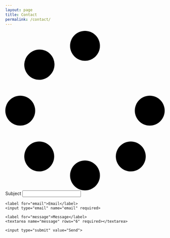 ```yaml
---
layout: page
title: Contact
permalink: /contact/
---
```


<link rel="stylesheet" href="{{ '/assets/css/contact.css' | relative_url }}">

<div class="screen hidden">
  <svg class="spinner" xmlns="http://www.w3.org/2000/svg" viewBox="0 0 512 512"><!--!Font Awesome Free 6.7.2 by @fontawesome - https://fontawesome.com License - https://fontawesome.com/license/free Copyright 2025 Fonticons, Inc.--><path d="M304 48a48 48 0 1 0 -96 0 48 48 0 1 0 96 0zm0 416a48 48 0 1 0 -96 0 48 48 0 1 0 96 0zM48 304a48 48 0 1 0 0-96 48 48 0 1 0 0 96zm464-48a48 48 0 1 0 -96 0 48 48 0 1 0 96 0zM142.9 437A48 48 0 1 0 75 369.1 48 48 0 1 0 142.9 437zm0-294.2A48 48 0 1 0 75 75a48 48 0 1 0 67.9 67.9zM369.1 437A48 48 0 1 0 437 369.1 48 48 0 1 0 369.1 437z"/></svg>
</div>

<div class="page-content">
  <form id="contact-form">
    <label for="subject">Subject</label>
    <input type="text" name="subject" required>

    <label for="email">Email</label>
    <input type="email" name="email" required>

    <label for="message">Message</label>
    <textarea name="message" rows="6" required></textarea>

    <input type="submit" value="Send">
  </form>
</div>

<script src="https://www.google.com/recaptcha/api.js?render=6LeF_FcrAAAAAKgzqzmP6gykaXlf5Y4Y_LOi9Bq5"></script>
<script src="{{ '/assets/js/contact.js' | relative_url }}"></script>